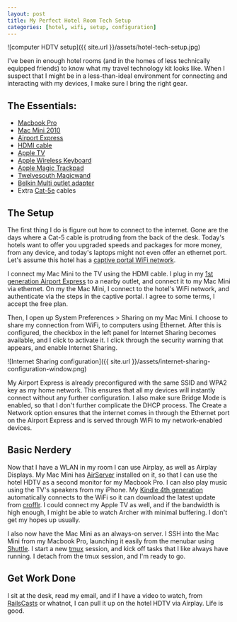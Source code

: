 ```yaml
---
layout: post
title: My Perfect Hotel Room Tech Setup
categories: [hotel, wifi, setup, configuration]
---
```


![computer HDTV setup]({{ site.url }}/assets/hotel-tech-setup.jpg)

I've been in enough hotel rooms (and in the homes of less technically equipped friends) to know what my travel technology kit looks like. When I suspect that I might be in a less-than-ideal environment for connecting and interacting with my devices, I make sure I bring the right gear.

## The Essentials:

+ [Macbook Pro](http://www.amazon.com/gp/product/B0074703CM/ref=as_li_ss_tl?ie=UTF8&camp=1789&creative=390957&creativeASIN=B0074703CM&linkCode=as2&tag=kesmonipablo-20)
+ [Mac Mini 2010](http://www.amazon.com/gp/product/B0013FK9U2/ref=as_li_ss_tl?ie=UTF8&camp=1789&creative=390957&creativeASIN=B0013FK9U2&linkCode=as2&tag=kesmonipablo-20)
+ [Airport Express](http://www.amazon.com/gp/product/B0015YJOK2/ref=as_li_ss_tl?ie=UTF8&camp=1789&creative=390957&creativeASIN=B0015YJOK2&linkCode=as2&tag=kesmonipablo-20)
+ [HDMI cable](http://www.amazon.com/HDMI-Cables-Video-Interconnects-Accessories/b?ie=UTF8&node=202505011)
+ [Apple TV](http://www.amazon.com/gp/product/B007I5JT4S/ref=as_li_ss_tl?ie=UTF8&camp=1789&creative=390957&creativeASIN=B007I5JT4S&linkCode=as2&tag=kesmonipablo-20)
+ [Apple Wireless Keyboard](http://www.amazon.com/gp/product/B002TMRZOQ/ref=as_li_ss_tl?ie=UTF8&camp=1789&creative=390957&creativeASIN=B002TMRZOQ&linkCode=as2&tag=kesmonipablo-20)
+ [Apple Magic Trackpad](http://www.amazon.com/gp/product/B003XIJ3MW/ref=as_li_ss_tl?ie=UTF8&camp=1789&creative=390957&creativeASIN=B003XIJ3MW&linkCode=as2&tag=kesmonipablo-20)
+ [Twelvesouth Magicwand](http://www.amazon.com/gp/product/B004L9M0AO/ref=as_li_ss_tl?ie=UTF8&camp=1789&creative=390957&creativeASIN=B004L9M0AO&linkCode=as2&tag=kesmonipablo-20)
+ [Belkin Multi outlet adapter](http://www.amazon.com/gp/product/B0015DYMVO/ref=as_li_ss_tl?ie=UTF8&camp=1789&creative=390957&creativeASIN=B0015DYMVO&linkCode=as2&tag=kesmonipablo-20)
+ Extra [Cat-5e](http://www.amazon.com/gp/product/B001W28L2Y/ref=as_li_ss_tl?ie=UTF8&camp=1789&creative=390957&creativeASIN=B001W28L2Y&linkCode=as2&tag=kesmonipablo-20) cables

## The Setup

The first thing I do is figure out how to connect to the internet. Gone are the days where a Cat-5 cable is protruding from the back of the desk. Today's hotels want to offer you upgraded speeds and packages for more money, from any device, and today's laptops might not even offer an ethernet port. Let's assume this hotel has a [captive portal WiFi network](http://en.wikipedia.org/wiki/Captive_portal).

I connect my Mac Mini to the TV using the HDMI cable. I plug in my [1st generation Airport Express](http://www.amazon.com/gp/product/B0015YJOK2/ref=as_li_ss_tl?ie=UTF8&camp=1789&creative=390957&creativeASIN=B0015YJOK2&linkCode=as2&tag=kesmonipablo-20) to a nearby outlet, and connect it to my Mac Mini via ethernet. On my the Mac Mini, I connect to the hotel's WiFi network, and authenticate via the steps in the captive portal. I agree to some terms, I accept the free plan.

Then, I open up System Preferences > Sharing on my Mac Mini. I choose to share my connection from WiFi, to computers using Ethernet. After this is configured, the checkbox in the left panel for Internet Sharing becomes available, and I click to activate it. I click through the security warning that appears, and enable Internet Sharing.

![Internet Sharing configuration]({{ site.url }}/assets/internet-sharing-configuration-window.png)

My Airport Express is already preconfigured with the same SSID and WPA2 key as my home network. This ensures that all my devices will instantly connect without any further configuration. I also make sure Bridge Mode is enabled, so that I don't further complicate the DHCP process. The Create a Network option ensures that the internet comes in through the Ethernet port on the Airport Express and is served through WiFi to my network-enabled devices.

## Basic Nerdery

Now that I have a WLAN in my room I can use Airplay, as well as Airplay Displays. My Mac Mini has [AirServer](http://www.airserver.com/) installed on it, so that I can use the hotel HDTV as a second monitor for my Macbook Pro. I can also play music using the TV's speakers from my iPhone. My [Kindle 4th generation](http://www.amazon.com/gp/product/B007HCCNJU/ref=as_li_ss_tl?ie=UTF8&camp=1789&creative=390957&creativeASIN=B007HCCNJU&linkCode=as2&tag=kesmonipablo-20) automatically connects to the WiFi so it can download the latest update from [crofflr](http://www.crofflr.com/). I could connect my Apple TV as well, and if the bandwidth is high enough, I might be able to watch Archer with minimal buffering. I don't get my hopes up usually.

I also now have the Mac Mini as an always-on server. I SSH into the Mac Mini from my Macbook Pro, launching it easily from the menubar using [Shuttle](https://github.com/fitztrev/shuttle). I start a new [tmux](http://tmux.sourceforge.net/) session, and kick off tasks that I like always have running. I detach from the tmux session, and I'm ready to go.

## Get Work Done

I sit at the desk, read my email, and if I have a video to watch, from [RailsCasts](http://railscasts.com/) or whatnot, I can pull it up on the hotel HDTV via Airplay. Life is good.
